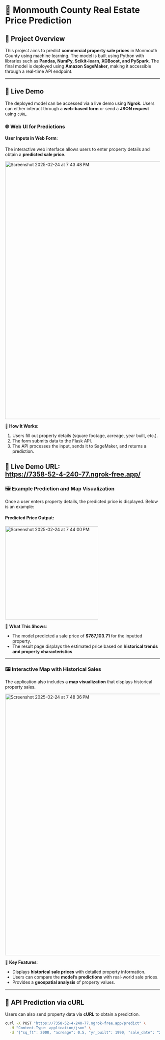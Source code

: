 # 🏡 Monmouth County Real Estate Price Prediction

## 📌 Project Overview
This project aims to predict **commercial property sale prices** in Monmouth County using machine learning. The model is built using Python with libraries such as **Pandas, NumPy, Scikit-learn, XGBoost, and PySpark**. The final model is deployed using **Amazon SageMaker**, making it accessible through a real-time API endpoint.

---

## 🚀 Live Demo
The deployed model can be accessed via a live demo using **Ngrok**. Users can either interact through a **web-based form** or send a **JSON request** using `cURL`.

### 🌐 **Web UI for Predictions**
#### **User Inputs in Web Form:**
The interactive web interface allows users to enter property details and obtain a **predicted sale price**.

<img width="838" alt="Screenshot 2025-02-24 at 7 43 48 PM" src="https://github.com/user-attachments/assets/4c953b53-1983-4322-9e6b-1a2d05a3b74f" />


📌 **How It Works**:
1. Users fill out property details (square footage, acreage, year built, etc.).
2. The form submits data to the Flask API.
3. The API processes the input, sends it to SageMaker, and returns a prediction.

🔗 **Live Demo URL:**  
https://7358-52-4-240-77.ngrok-free.app/
---

### 🖼 **Example Prediction and Map Visualization**
Once a user enters property details, the predicted price is displayed. Below is an example:

#### **Predicted Price Output:**
<img width="303" alt="Screenshot 2025-02-24 at 7 44 00 PM" src="https://github.com/user-attachments/assets/6d725aba-05b2-479e-ab19-511adda52760" />

📌 **What This Shows**:
- The model predicted a sale price of **$787,103.71** for the inputted property.
- The result page displays the estimated price based on **historical trends and property characteristics**.

---

### 🖼 **Interactive Map with Historical Sales**
The application also includes a **map visualization** that displays historical property sales.

<img width="850" alt="Screenshot 2025-02-24 at 7 48 36 PM" src="https://github.com/user-attachments/assets/e3babed1-9b64-431d-b9fa-6ac62f56afcc" />


📌 **Key Features**:
- Displays **historical sale prices** with detailed property information.
- Users can compare the **model’s predictions** with real-world sale prices.
- Provides a **geospatial analysis** of property values.

---

## 📡 API Prediction via cURL
Users can also send property data via **cURL** to obtain a prediction.

```sh
curl -X POST "https://7358-52-4-240-77.ngrok-free.app/predict" \
  -H "Content-Type: application/json" \
  -d '{"sq_ft": 2000, "acreage": 0.5, "yr_built": 1990, "sale_date": "2024-01-01", "latitude": 40.2, "longitude": -74.0, "total_assmnt": 500000, "taxes_1": 12000, "municipality": "Town A", "property_class": "Class B", "type_use": "Retail", "neigh": "Downtown"}'
